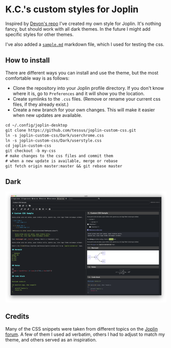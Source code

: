 # K.C.'s custom styles for Joplin

Inspired by [Devon's repo](https://github.com/devonzuegel/joplin-custom-css) I've created my own style for Joplin. It's nothing fancy, but should work with all dark themes.
In the future I might add specific styles for other themes.

I've also added a [`sample.md`](sample.md) markdown file, which I used for testing the css.

## How to install

There are different ways you can install and use the theme, but the most comfortable way is as follows:

- Clone the repository into your Joplin profile directory. If you don't know where it is, go to `Preferences` and it will show you the location.
- Create symlinks to the `.css` files. (Remove or rename your current css files, if they already exist.)
- Create a new branch for your own changes. This will make it easier when new updates are available.

```
cd ~/.config/joplin-desktop
git clone https://github.com/tessus/joplin-custom-css.git
ln -s joplin-custom-css/Dark/userchrome.css
ln -s joplin-custom-css/Dark/userstyle.css
cd joplin-custom-css
git checkout -b my-css
# make changes to the css files and commit them
# when a new update is available, merge or rebase
git fetch origin master:master && git rebase master
```

## Dark

![](images/Dark.png)

## Credits

Many of the CSS snippets were taken from different topics on the [Joplin forum](https://discourse.joplinapp.org/). A few of them I used ad verbatim, others I had to adjust to match my theme, and others served as an inspiration.
